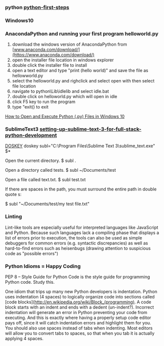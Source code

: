 ### python [python-first-steps](realpython.com/learn/python-first-steps/)

### Windows10

### AnacondaPython and running your first program helloworld.py
1. download the windows version of AnacondaPython from [www.anaconda.com/download/](https://www.anaconda.com/download/)
2. open the installer file location in windows explorer
3. double click the installer file to install
4. open a text editor and type "print (hello world)" and save the file as hellowworld.py
5. select the helloworld.py and righclick and select open with then select file location
6. navigate to python\Lib\idlelib and select idle.bat
7. double click on helloworld.py which will open in idle
8. click F5 key to run the program
9. type "exit() to exit

[How to Open and Execute Python (.py) Files in Windows 10](https://www.youtube.com/watch?v=VyTfGS1JCpY)


### SublimeText3 [setting-up-sublime-text-3-for-full-stack-python-development](https://realpython.com/setting-up-sublime-text-3-for-full-stack-python-development/)

  [DOSKEY](https://en.wikipedia.org/wiki/DOSKEY)   doskey subl="C:\Program Files\Sublime Text 3\sublime_text.exe" $*

   Open the current directory.
  $ subl .

  Open a directory called tests.
  $ subl ~/Documents/test

  Open a file called text.txt.
  $ subl test.txt

  If there are spaces in the path, you must surround the entire path in double quote  s:

  $ subl "~/Documents/test/my test file.txt"
  
### Linting 

Lint-like tools are especially useful for interpreted languages like JavaScript and Python. Because such languages lack a compiling phase that displays a list of errors prior to execution, the tools can also be used as simple debuggers for common errors (e.g. syntactic discrepancies) as well as hard-to-find errors such as heisenbugs (drawing attention to suspicious code as "possible errors")

### Python Idioms = Happy Coding
PEP 8 – Style Guide for Python Code is the style guide for programming Python code. Study this.

One idiom that trips up many new Python developers is indentation. Python uses indentation (4 spaces) to logically organize code into sections called [code blocks](http://en.wikipedia.org/wiki/Block_(programming). A code block starts with an indent and ends with a dedent (un-indent?). Incorrect indentation will generate an error in Python preventing your code from executing. And this is exactly where having a properly setup code editor pays off, since it will catch indentation errors and highlight them for you. You should also use spaces instead of tabs when indenting. Most editors will allow you to convert tabs to spaces, so that when you tab it is actually applying 4 spaces.
